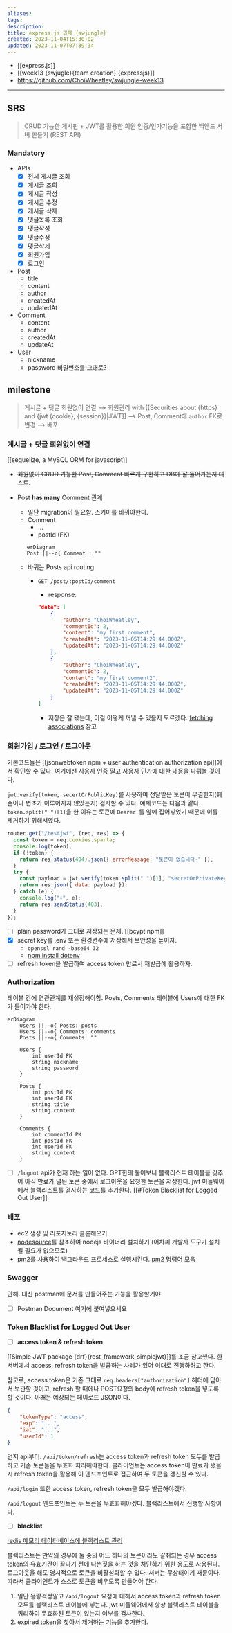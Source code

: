 ```yaml
---
aliases: 
tags: 
description:
title: express.js 과제 {swjungle}
created: 2023-11-04T15:30:02
updated: 2023-11-07T07:39:34
---
```

- [[express.js]]
- [[week13 {swjugle}{team creation} {expressjs}]]
- <https://github.com/ChoiWheatley/swjungle-week13>
___

## SRS

> CRUD 가능한 게시판 + JWT를 활용한 회원 인증/인가기능을 포함한 백엔드 서버 만들기 (REST API)

### Mandatory

- APIs
	- [x] 전체 게시글 조회
	- [x] 게시글 조회
	- [x] 게시글 작성
	- [x] 게시글 수정
	- [x] 게시글 삭제
	- [x]  댓글목록 조회
	- [x]  댓글작성
	- [x]  댓글수정
	- [x]  댓글삭제
	- [x] 회원가입
	- [x] 로그인

- Post
	- title
	- content
	- author
	- createdAt
	- updatedAt
- Comment
	- content
	- author
	- createdAt
	- updateAt
- User
	- nickname
	- password ~~비밀번호를 그대로?~~

## milestone

> 게시글 + 댓글 회원없이 연결 ⟶ 회원관리 with [[Securities about {https} and {jwt {cookie}, {session}}|JWT]] ⟶ Post, Comment에 `author` FK로 변경 ⟶ 배포

### 게시글 + 댓글 회원없이 연결

[[sequelize, a MySQL ORM for javascript]]

- ~~회원없이 CRUD 가능한 Post, Comment 빠르게 구현하고 DB에 잘 들어가는지 테스트.~~

- Post **has many** Comment 관계
	- 일단 migration이 필요함. 스키마를 바꿔야한다.
	- Comment
		- ...
		- postId (FK)

	 ```mermaid
		erDiagram
		Post ||--o{ Comment : ""
	```

	- 바뀌는 Posts api routing
		- `GET /post/:postId/comment`  
			- response: 

			```json
			"data": [
				{
					"author": "ChoiWheatley",
					"commentId": 2,
					"content": "my first comment",
					"createdAt": "2023-11-05T14:29:44.000Z",
					"updatedAt": "2023-11-05T14:29:44.000Z"
				},
				{
					"author": "ChoiWheatley",
					"commentId": 2,
					"content": "my first comment2",
					"createdAt": "2023-11-05T14:29:44.000Z",
					"updatedAt": "2023-11-05T14:29:44.000Z"
				}
			]
			```

			- 저장은 잘 됐는데, 이걸 어떻게 꺼낼 수 있을지 모르겠다. [fetching associations](https://sequelize.org/docs/v6/core-concepts/assocs/#fetching-associations---eager-loading-vs-lazy-loading) 참고

### 회원가입 / 로그인 / 로그아웃

기본코드들은 [[jsonwebtoken npm + user authentication authorization api]]에서 확인할 수 있다. 여기에선 사용자 인증 말고 사용자 인가에 대한 내용을 다뤄볼 것이다.

`jwt.verify(token, secertOrPublicKey)`를 사용하여 전달받은 토큰이 무결한지(훼손이나 변조가 이루어지지 않았는지) 검사할 수 있다. 예제코드는 다음과 같다. `token.split(" ")[1]`을 한 이유는 토큰에 `Bearer `를 앞에 집어넣었기 때문에 이를 제거하기 위해서였다.

```js
router.get("/testjwt", (req, res) => {
  const token = req.cookies.sparta;
  console.log(token);
  if (!token) {
    return res.status(404).json({ errorMessage: "토큰이 없습니다~" });
  }
  try {
    const payload = jwt.verify(token.split(" ")[1], "secretOrPrivateKey");
    return res.json({ data: payload });
  } catch (e) {
    console.log("💀", e);
    return res.sendStatus(403);
  }
});
```

- [ ] plain password가 그대로 저장되는 문제. [[bcypt npm]]
- [x] secret key를 .env 또는 환경변수에 저장해서 보안성을 높이자. 
	- `openssl rand -base64 32`
	- [npm install dotenv](https://www.npmjs.com/package/dotenv)
- [ ] refresh token을 발급하여 access token 만료시 재발급에 활용하자.

### Authorization

테이블 간에 연관관계를 재설정해야함. Posts, Comments 테이블에 Users에 대한 FK가 들어가야 한다.

```mermaid
erDiagram
	Users ||--o{ Posts: posts
	Users ||--o{ Comments: comments
	Posts ||--o{ Comments: ""

	Users {
		int userId PK
		string nickname
		string password
	}

	Posts {
		int postId PK
		int userId FK
		string title
		string content
	}
 
	Comments {
		int commentId PK
		int postId FK
		int userId FK
		string content
	}
```

- [ ] `/logout` api가 현재 하는 일이 없다. GPT한테 물어보니 블랙리스트 테이블을 갖추어 아직 만료가 덜된 토큰 중에서 로그아웃을 요청한 토큰을 저장한다. jwt 미들웨어에서 블랙리스트를 검사하는 코드를 추가한다. [[#Token Blacklist for Logged Out User]]

### 배포

- ec2 생성 및 리포지토리 클론해오기
- [nodesource](https://github.com/nodesource/distributions#installation-instructions)를 참조하여 nodejs 바이너리 설치하기 (어차피 개발자 도구가 설치될 필요가 없으므로)
- [pm2](https://www.npmjs.com/package/pm2)를 사용하여 백그라운드 프로세스로 실행시킨다. [pm2 명령어 모음](https://pm2.keymetrics.io/docs/usage/process-management/)

### Swagger

안해. 대신 postman에 문서를 만들어주는 기능을 활용할거야

- [ ] Postman Document 여기에 붙여넣으세요

### Token Blacklist for Logged Out User

- [ ] **access token & refresh token**

[[Simple JWT package {drf}{rest_framework_simplejwt}]]를 조금 참고했다. 한 서버에서 access, refresh token을 발급하는 사례가 있어 이대로 진행하려고 한다.

참고로, access token은 기존 그대로 `req.headers["authorization"]` 헤더에 담아서 보관할 것이고, refresh 할 때에나 POST요청의 body에 refresh token을 넣도록 할 것이다. 아래는 예상되는 페이로드 JSON이다.

```json
{
	"tokenType": "access",
	"exp": "...", 
	"iat": "...",
	"userId": 1
}
```

먼저 api부터. `/api/token/refresh`는 access token과 refresh token 모두를 발급하고 기존 토큰들을 무효화 처리해야한다. 클라이언트는 access token이 만료가 됐을시 refresh token을 활용해 이 엔드포인트로 접근하여 두 토큰을 갱신할 수 있다.

`/api/login` 또한 access token, refresh token을 모두 발급해야겠다.

`/api/logout` 엔드포인트는 두 토큰을 무효화해야겠다. 블랙리스트에서 진행할 사항이다.

- [ ] **blacklist**

[redis 메모리 데이터베이스에 블랙리스트 관리](https://velog.io/@boo105/Redis-%EB%A5%BC-%ED%86%B5%ED%95%9C-JWT-Blacklist-%EA%B5%AC%ED%98%84)

블랙리스트는 만약의 경우에 둘 중의 어느 하나의 토큰이라도 갈취되는 경우 access token의 유효기간이 끝나기 전에 나쁜짓을 하는 것을 차단하기 위한 용도로 사용된다. 로그아웃울 해도 명시적으로 토큰을 비활성화할 수 없다. 서버는 무상태이기 때문이다. 따라서 클라이언트가 스스로 토큰을 비우도록 만들어야 한다. 

1. 일단 용량걱정말고 `/api/logout` 요청에 대해서 access token과 refresh token 모두를 블랙리스트 테이블에 넣는다. jwt 미들웨어에서 항상 블랙리스트 테이블을 쿼리하여 무효화된 토큰이 있는지 여부를 검사한다.
2. expired token을 찾아서 제거하는 기능을 추가한다.
